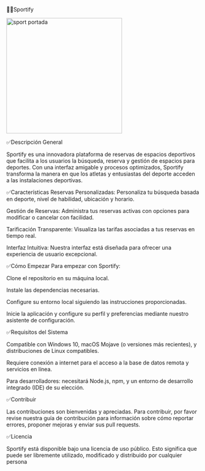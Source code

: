 🏃‍♂️Sportify

<img width="302" alt="sport portada" src="https://github.com/Munchkinland/Sportify/assets/92251234/967182f4-8f1e-46bd-9ef4-8e8804ea13bc">

✅Descripción General

Sportify es una innovadora plataforma de reservas de espacios deportivos que facilita a los usuarios la búsqueda, reserva y gestión de espacios para deportes. Con una interfaz amigable y procesos optimizados, Sportify transforma la manera en que los atletas y entusiastas del deporte acceden a las instalaciones deportivas.

✅Características
Reservas Personalizadas: Personaliza tu búsqueda basada en deporte, nivel de habilidad, ubicación y horario.

Gestión de Reservas: Administra tus reservas activas con opciones para modificar o cancelar con facilidad.

Tarificación Transparente: Visualiza las tarifas asociadas a tus reservas en tiempo real.

Interfaz Intuitiva: Nuestra interfaz está diseñada para ofrecer una experiencia de usuario excepcional.

✅Cómo Empezar
Para empezar con Sportify:

Clone el repositorio en su máquina local.

Instale las dependencias necesarias.

Configure su entorno local siguiendo las instrucciones proporcionadas.

Inicie la aplicación y configure su perfil y preferencias mediante nuestro asistente de configuración.

✅Requisitos del Sistema

Compatible con Windows 10, macOS Mojave (o versiones más recientes), y distribuciones de Linux compatibles.

Requiere conexión a internet para el acceso a la base de datos remota y servicios en línea.

Para desarrolladores: necesitará Node.js, npm, y un entorno de desarrollo integrado (IDE) de su elección.

✅Contribuir

Las contribuciones son bienvenidas y apreciadas. Para contribuir, por favor revise nuestra guía de contribución para información sobre cómo reportar errores, proponer mejoras y enviar sus pull requests.

✅Licencia

Sportify está disponible bajo una licencia de uso público. Esto significa que puede ser libremente utilizado, modificado y distribuido por cualquier persona

